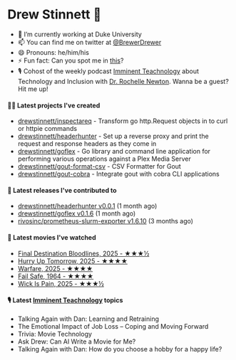 
# Drew Stinnett 👋

- 🔭 I’m currently working at Duke University
- 📫 You can find me on twitter at [@BrewerDrewer](https://twitter.com/BrewerDrewer)
- 😄 Pronouns: he/him/his
- ⚡ Fun fact: Can you spot me in [this](https://www.youtube.com/watch?v=oL9WnB0qHBA)?
- 🎙 Cohost of the weekly podcast [Imminent Teachnology](https://podcast.imminentteachnology.com/) about Technology and Inclusion with [Dr. Rochelle Newton](https://www.linkedin.com/in/drrochellenewton/). Wanna be a guest? Hit me up!

#### 👨‍💻 Latest projects I've created
- [drewstinnett/inspectareq](https://github.com/drewstinnett/inspectareq) - Transform go http.Request objects in to curl or httpie commands
- [drewstinnett/headerhunter](https://github.com/drewstinnett/headerhunter) - Set up a reverse proxy and print the request and response headers as they come in
- [drewstinnett/goflex](https://github.com/drewstinnett/goflex) - Go library and command line application for performing various operations against a Plex Media Server
- [drewstinnett/gout-format-csv](https://github.com/drewstinnett/gout-format-csv) - CSV Formatter for Gout
- [drewstinnett/gout-cobra](https://github.com/drewstinnett/gout-cobra) - Integrate gout with cobra CLI applications

#### 🚀 Latest releases I've contributed to
- [drewstinnett/headerhunter v0.0.1](https://github.com/drewstinnett/headerhunter/releases/tag/v0.0.1) (1 month ago)
- [drewstinnett/goflex v0.1.6](https://github.com/drewstinnett/goflex/releases/tag/v0.1.6) (1 month ago)
- [rivosinc/prometheus-slurm-exporter v1.6.10](https://github.com/rivosinc/prometheus-slurm-exporter/releases/tag/v1.6.10) (3 months ago)

#### 🍿 Latest movies I've watched
- [Final Destination Bloodlines, 2025 - ★★★½](https://letterboxd.com/mondodrew/film/final-destination-bloodlines/)
- [Hurry Up Tomorrow, 2025 - ★★★★](https://letterboxd.com/mondodrew/film/hurry-up-tomorrow/)
- [Warfare, 2025 - ★★★★](https://letterboxd.com/mondodrew/film/warfare/1/)
- [Fail Safe, 1964 - ★★★★](https://letterboxd.com/mondodrew/film/fail-safe/)
- [Wick Is Pain, 2025 - ★★★½](https://letterboxd.com/mondodrew/film/wick-is-pain/)

#### 🎙 Latest [Imminent Teachnology](https://podcast.imminentteachnology.com/) topics
- Talking Again with Dan: Learning and Retraining
- The Emotional Impact of Job Loss – Coping and Moving Forward
- Trivia: Movie Technology
- Ask Drew: Can AI Write a Movie for Me?
- Talking Again with Dan: How do you choose a hobby for a happy life?
